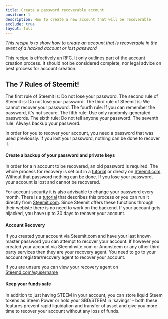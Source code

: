 ```yaml
---
title: Create a password recoverable account
position: 1
description: How to create a new account that will be recoverable
exclude: true
layout: full
---
```


*This recipe is to show how to create an account that is recoverable in the event of a hacked account or lost password*

This recipe is effectively an RFC. It only outlines part of the account creation process. It should not be considered complete, nor legal advice on best process for account creation.

## The 7 Rules of Steemit!

The first rule of Steemit is: Do not lose your password.
The second rule of Steemit is: Do not lose your password.
The third rule of Steemit is: We cannot recover your password.
The fourth rule: If you can remember the password, it's not secure.
The fifth rule: Use only randomly-generated passwords.
The sixth rule: Do not tell anyone your password.
The seventh rule: Always backup your password.

In order for you to recover your account, you need a password that was used previously. If you lost your password, nothing can be done to recover it.

#### Create a backup of your password and private keys

In order for a n account to be recovered, an old password is required. The whole process for recovery is set out in a [tutorial](https://github.com/steemit/devportal-tutorials-py/tree/master/tutorials/35_account_recovery) or direcly on [Steemit.com](https://steemit.com/recover_account_step_1). Without that password nothing can be done. If you lose your password, your account is lost and cannot be recovered.

For account security it is also advisable to change your password every month. There is a [tutorial](https://developers.steem.io/tutorials-python/password_key_change) that describes this process or you can run it directly from [Steemit.com](https://steemit.com/change_password). Since Steemit offers these functions through their webiste there is no need to work on the backend. If your account gets hijacked, you have up to 30 days to recover your account.

#### Account Recovery

If you created your account via Steemit.com and have your last known master password you can attempt to recover your account.
If however you created your account via SteemInvite.com or Anonsteem or any other third party services then they are your recovery agent. You need to go to your account registrar/recovery agent to recover your account.

If you are unsure you can view your recovery agent on [Steemd.com/@username](Steemd.com/@username)

#### Keep your funds safe

In addition to just having STEEM in your account, you can store liquid Steem tokens as Steem Power or hold your SBD/STEEM in 'savings' - both these features prevent rapid liquidation and transfer of asset and give you more time to recover your account without any loss of funds.